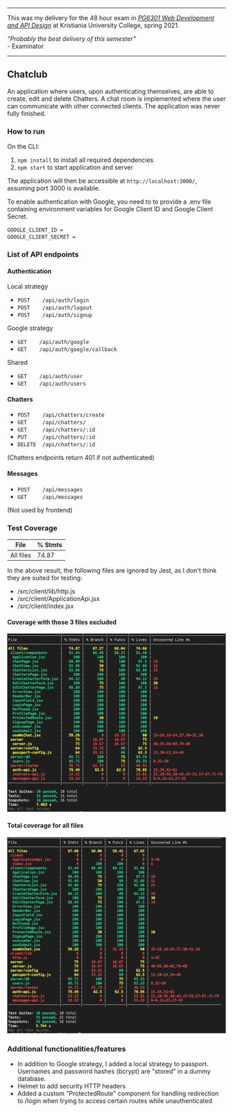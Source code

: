***
This was my delivery for the 48 hour exam in [*PG6301 Web Development and API Design*](https://www.kristiania.no/studieportal/school-of-economics-innovation-and-technology/bachelorniva/pg6301/webutvikling-og-api-design?year=2021&period=0) at Kristiania University College, spring 2021. 

*"Probably the best delivery of this semester"*
<br/>
\- Examinator

***

## Chatclub

An application where users, upon authenticating themselves, are able to create, edit and delete Chatters. A chat room is implemented where the user can communicate with other connected clients. The application was never fully finished.


### How to run

On the CLI:
1. `npm install` to install all required dependencies
3. `npm start` to start application and server

The application will then be accessible at `http://localhost:3000/`, assuming port 3000 is available.

To enable authentication with Google, you need to to provide a .env file containing environment variables for Google Client ID and Google Client Secret.

```
GOOGLE_CLIENT_ID = 
GOOGLE_CLIENT_SECRET =
```

### List of API endpoints

#### Authentication
Local strategy
* `POST    /api/auth/login`
* `POST    /api/auth/logout`
* `POST    /api/auth/signup`

Google strategy
* `GET    /api/auth/google`
* `GET    /api/auth/google/callback`

Shared
* `GET    /api/auth/user`
* `GET    /api/auth/users`

#### Chatters
* `POST    /api/chatters/create`
* `GET     /api/chatters/`
* `GET     /api/chatters/:id`
* `PUT     /api/chatters/:id`
* `DELETE  /api/chatters/:id`

(Chatters endpoints return 401 if not authenticated)

#### Messages
* `POST    /api/messages`
* `GET     /api/messages`

(Not used by frontend)

### Test Coverage

| File         | % Stmts         
| -------------|-------------
| All files    | 74.87

In the above result, the following files are ignored by Jest, as I don't think they are suited for testing:
* /src/client/lib/http.js
* /src/client/ApplicationApi.jsx
* /src/client/index.jsx

#### Coverage with those 3 files excluded
![coverage](images/coverage.png)

#### Total coverage for all files
![coverage-total](images/coverage-total.png)

### Additional functionalities/features

* In addition to Google strategy, I added a local strategy to passport. Usernames and password hashes (bcrypt) are "stored" in a dummy database.
* Helmet to add security HTTP headers
* Added a custom "ProtectedRoute" component for handling redirection to /login when trying to access certain routes while unauthenticated
